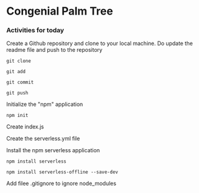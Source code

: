 # Congenial Palm Tree

### Activities for today

Create a Github repository and clone to your local machine. Do update the readme file and push to the repository
```
git clone
```
```
git add
```
```
git commit
```
```
git push
```

Initialize the "npm" application

```
npm init
```

Create index.js 

Create the serverless.yml file

Install the npm serverless application

```
npm install serverless
```

```
npm install serverless-offline --save-dev
```

Add filee .gitignore to ignore node_modules